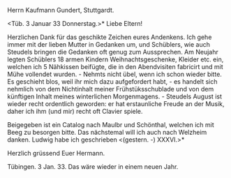 Herrn Kaufmann Gundert, Stuttgardt.

 <Tüb. 3 Januar 33 Donnerstag.>*
Liebe Eltern!

Herzlichen Dank für das geschikte Zeichen eures Andenkens. Ich gehe immer mit der lieben Mutter in Gedanken um, und Schüblers, wie auch Steudels bringen die Gedanken oft genug zum Aussprechen. Am Neujahr legten Schüblers 18 armen Kindern Weihnachtsgeschenke, Kleider etc. ein, welchen ich 5 Nähkissen beifügte, die in den Abendvisiten fabricirt und mit Mühe vollendet wurden. - Nehmts nicht übel, wenn ich schon wieder bitte. Es geschieht blos, weil ihr mich dazu aufgefordert habt, - es handelt sich nehmlich von dem Nichtinhalt meiner Frühstüksschublade und von dem künftigen Inhalt meines winterlichen Morgenmagens. - Steudels August ist wieder recht ordentlich geworden: er hat erstaunliche Freude an der Musik, daher ich ihm (und mir) recht oft Clavier spiele.

Beigegeben ist ein Catalog nach Maulbr und Schönthal, welchen ich mit Beeg zu besorgen bitte. Das nächstemal will ich auch nach Welzheim danken. Ludwig habe ich geschrieben <(gestern. -) XXXVI.>*

Herzlich grüssend
 Euer Hermann.

Tübingen. 3 Jan. 33.
Das wäre wieder in einem neuen Jahr.
